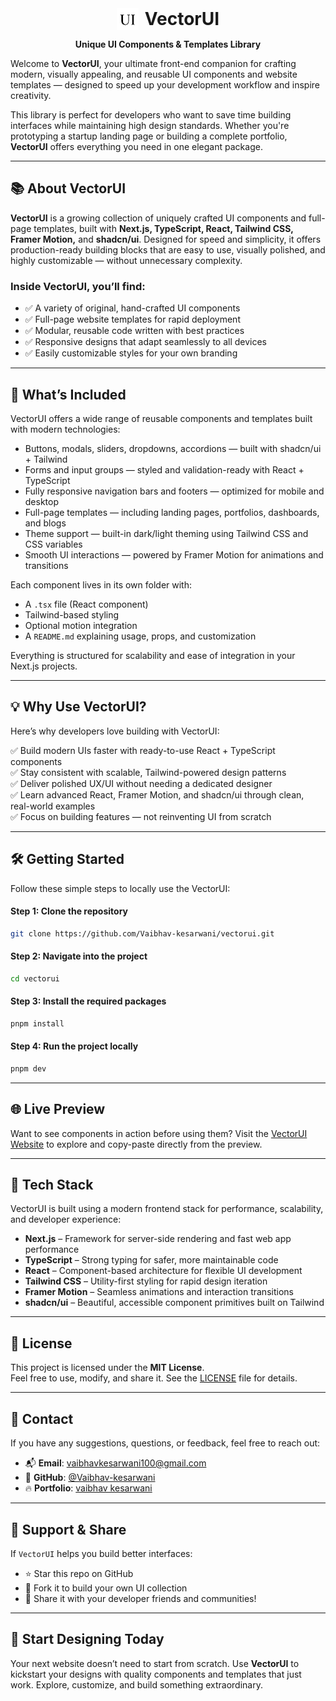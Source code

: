 <div style="display: flex; justify-content: center; align-items: center; gap: 10px;">
  <h1 align="center" style="display: flex; align-items: stretch; gap: 10px; margin: 0;">
    <img src="./app/icon.png" style="width: 35px; height: 35px;" alt="icon" />
    VectorUI
  </h1>
</div>

<p align="center"> 
    <b>
        Unique UI Components & Templates Library
    </b>
</p>

Welcome to **VectorUI**, your ultimate front-end companion for crafting modern, visually appealing, and reusable UI components and website templates — designed to speed up your development workflow and inspire creativity.

This library is perfect for developers who want to save time building interfaces while maintaining high design standards. Whether you're prototyping a startup landing page or building a complete portfolio, **VectorUI** offers everything you need in one elegant package.

---

## 📚 About VectorUI

**VectorUI** is a growing collection of uniquely crafted UI components and full-page templates, built with **Next.js, TypeScript, React, Tailwind CSS, Framer Motion,** and **shadcn/ui**. Designed for speed and simplicity, it offers production-ready building blocks that are easy to use, visually polished, and highly customizable — without unnecessary complexity.

### Inside VectorUI, you’ll find:

- ✅ A variety of original, hand-crafted UI components
- ✅ Full-page website templates for rapid deployment
- ✅ Modular, reusable code written with best practices
- ✅ Responsive designs that adapt seamlessly to all devices
- ✅ Easily customizable styles for your own branding

---

## 🧩 What’s Included

VectorUI offers a wide range of reusable components and templates built with modern technologies:

- Buttons, modals, sliders, dropdowns, accordions —
  built with shadcn/ui + Tailwind
- Forms and input groups — styled and
  validation-ready with React + TypeScript
- Fully responsive navigation bars and footers —
  optimized for mobile and desktop
- Full-page templates — including landing pages,
  portfolios, dashboards, and blogs
- Theme support — built-in dark/light theming using
  Tailwind CSS and CSS variables
- Smooth UI interactions — powered by Framer Motion
  for animations and transitions

Each component lives in its own folder with:

- A `.tsx` file (React component)
- Tailwind-based styling
- Optional motion integration
- A `README.md` explaining usage, props, and customization

Everything is structured for scalability and ease of integration in your Next.js projects.

---

## 💡 Why Use VectorUI?

Here’s why developers love building with VectorUI:

✅ Build modern UIs faster with ready-to-use React + TypeScript components  
✅ Stay consistent with scalable, Tailwind-powered design patterns  
✅ Deliver polished UX/UI without needing a dedicated designer  
✅ Learn advanced React, Framer Motion, and shadcn/ui through clean, real-world examples  
✅ Focus on building features — not reinventing UI from scratch

---

## 🛠️ Getting Started

Follow these simple steps to locally use the VectorUI:

#### Step 1: Clone the repository

```bash
git clone https://github.com/Vaibhav-kesarwani/vectorui.git
```

#### Step 2: Navigate into the project

```bash
cd vectorui
```

#### Step 3: Install the required packages

```bash
pnpm install
```

#### Step 4: Run the project locally

```bash
pnpm dev
```

---

## 🌐 Live Preview

Want to see components in action before using them? Visit the [VectorUI Website](https://vectorui.vercel.app/) to explore and copy-paste directly from the preview.

---

## 🧰 Tech Stack

VectorUI is built using a modern frontend stack for performance, scalability, and developer experience:

- **Next.js** – Framework for server-side rendering and fast web app performance
- **TypeScript** – Strong typing for safer, more maintainable code
- **React** – Component-based architecture for flexible UI development
- **Tailwind CSS** – Utility-first styling for rapid design iteration
- **Framer Motion** – Seamless animations and interaction transitions
- **shadcn/ui** – Beautiful, accessible component primitives built on Tailwind

---

## 📄 License

This project is licensed under the **MIT License**.  
Feel free to use, modify, and share it. See the [LICENSE](LICENSE) file for details.

---

## 📢 Contact

If you have any suggestions, questions, or feedback, feel free to reach out:

- 📬 **Email**: [vaibhavkesarwani100@gmail.com](mailto:vaibhavkesarwani100@gmail.com)
- 💼 **GitHub**: [@Vaibhav-kesarwani](https://github.com/Vaibhav-kesarwani)
- 🔥 **Portfolio**: [vaibhav kesarwani](https://vaibhavkesarwani.vercel.app/)

---

## 🌟 Support & Share

If `VectorUI` helps you build better interfaces:

- ⭐ Star this repo on GitHub
- 🍴 Fork it to build your own UI collection
- 📣 Share it with your developer friends and communities!

---

## 🚀 Start Designing Today

Your next website doesn’t need to start from scratch. Use **VectorUI** to kickstart your designs with quality components and templates that just work. Explore, customize, and build something extraordinary.
